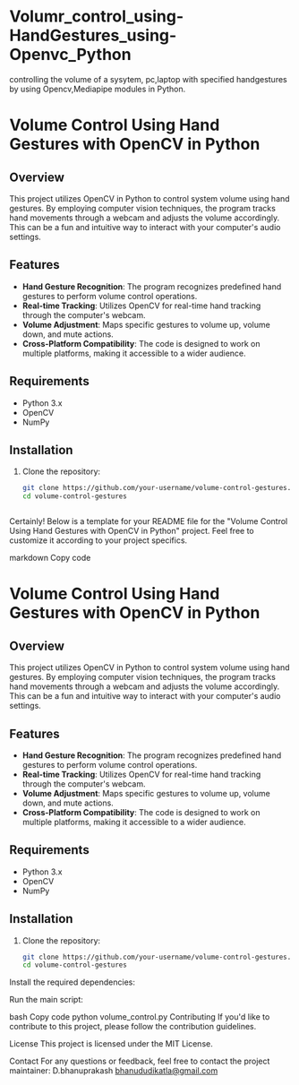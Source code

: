 # Volumr_control_using-HandGestures_using-Openvc_Python
controlling the volume of a sysytem, pc,laptop with specified handgestures by using Opencv,Mediapipe modules in Python.

# Volume Control Using Hand Gestures with OpenCV in Python

## Overview

This project utilizes OpenCV in Python to control system volume using hand gestures. By employing computer vision techniques, the program tracks hand movements through a webcam and adjusts the volume accordingly. This can be a fun and intuitive way to interact with your computer's audio settings.

## Features

- **Hand Gesture Recognition**: The program recognizes predefined hand gestures to perform volume control operations.
- **Real-time Tracking**: Utilizes OpenCV for real-time hand tracking through the computer's webcam.
- **Volume Adjustment**: Maps specific gestures to volume up, volume down, and mute actions.
- **Cross-Platform Compatibility**: The code is designed to work on multiple platforms, making it accessible to a wider audience.

## Requirements

- Python 3.x
- OpenCV
- NumPy

## Installation

1. Clone the repository:

   ```bash
   git clone https://github.com/your-username/volume-control-gestures.git
   cd volume-control-gestures



Certainly! Below is a template for your README file for the "Volume Control Using Hand Gestures with OpenCV in Python" project. Feel free to customize it according to your project specifics.

markdown
Copy code
# Volume Control Using Hand Gestures with OpenCV in Python

## Overview

This project utilizes OpenCV in Python to control system volume using hand gestures. By employing computer vision techniques, the program tracks hand movements through a webcam and adjusts the volume accordingly. This can be a fun and intuitive way to interact with your computer's audio settings.

## Features

- **Hand Gesture Recognition**: The program recognizes predefined hand gestures to perform volume control operations.
- **Real-time Tracking**: Utilizes OpenCV for real-time hand tracking through the computer's webcam.
- **Volume Adjustment**: Maps specific gestures to volume up, volume down, and mute actions.
- **Cross-Platform Compatibility**: The code is designed to work on multiple platforms, making it accessible to a wider audience.

## Requirements

- Python 3.x
- OpenCV
- NumPy

## Installation

1. Clone the repository:

   ```bash
   git clone https://github.com/your-username/volume-control-gestures.git
   cd volume-control-gestures
Install the required dependencies:

Run the main script:

bash
Copy code
python volume_control.py
Contributing
If you'd like to contribute to this project, please follow the contribution guidelines.

License
This project is licensed under the MIT License.

Contact
For any questions or feedback, feel free to contact the project maintainer:
D.bhanuprakash
bhanududikatla@gmail.com
